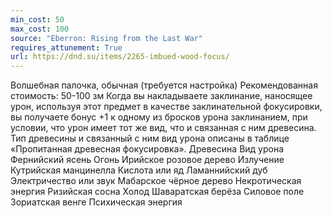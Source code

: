 ```yaml
---
min_cost: 50
max_cost: 100
source: "Eberron: Rising from the Last War"
requires_attunement: True
url: https://dnd.su/items/2265-imbued-wood-focus/
---
```


Волшебная палочка, обычная (требуется настройка)
Рекомендованная стоимость: 50-100 зм
Когда вы накладываете заклинание, наносящее урон, используя этот предмет в качестве заклинательной фокусировки, вы получаете бонус +1 к одному из бросков урона заклинанием, при условии, что урон имеет тот же вид, что и связанная с ним древесина. Тип древесины и связанный с ним вид урона описаны в таблице «Пропитанная древесная фокусировка».
Древесина
Вид урона
Фернийский ясень
Огонь
Ирийское розовое дерево
Излучение
Кутрийская манцинелла
Кислота или яд
Ламаннийский дуб
Электричество или звук
Мабарское чёрное дерево
Некротическая энергия
Ризийская сосна
Холод
Шаваратская берёза
Силовое поле
Зориатская венге
Психическая энергия